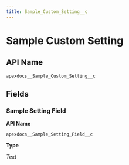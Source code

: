```yaml
---
title: Sample_Custom_Setting__c
---
```


# Sample Custom Setting

## API Name
`apexdocs__Sample_Custom_Setting__c`

## Fields
### Sample Setting Field

**API Name**

`apexdocs__Sample_Setting_Field__c`

**Type**

*Text*